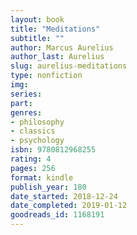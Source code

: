 ```yaml
---
layout: book
title: "Meditations"
subtitle: ""
author: Marcus Aurelius
author_last: Aurelius
slug: aurelius-meditations
type: nonfiction
img: 
series: 
part: 
genres:
- philosophy
- classics
- psychology
isbn: 9780812968255
rating: 4
pages: 256
format: kindle
publish_year: 180
date_started: 2018-12-24
date_completed: 2019-01-12
goodreads_id: 1168191
---
```

